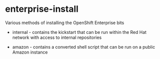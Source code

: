 enterprise-install
==================

Various methods of installing the OpenShift Enterprise bits

* internal - contains the kickstart that can be run within the Red Hat
network with access to internal repositories

* amazon - contains a converted shell script that can be run on a public
Amazon instance
